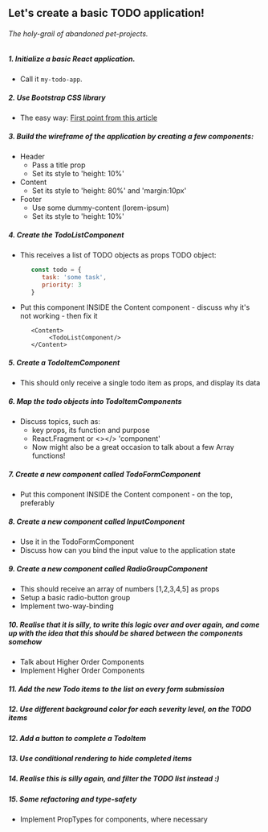 ## Let's create a basic TODO application!

###### *The holy-grail of abandoned pet-projects*.

###

##### 1. Initialize a basic React application.

- Call it `my-todo-app`.

##### 2. Use Bootstrap CSS library

- The easy
  way: [First point from this article](https://blog.logrocket.com/how-to-use-bootstrap-with-react-a354715d1121/)

##### 3. Build the wireframe of the application by creating a few components:

- Header
    - Pass a title prop
    - Set its style to 'height: 10%'
- Content
    - Set its style to 'height: 80%' and 'margin:10px'
- Footer
    - Use some dummy-content (lorem-ipsum)
    - Set its style to 'height: 10%'

##### 4. Create the TodoListComponent

- This receives a list of TODO objects as props TODO object:
  ```javascript
     const todo = {
        task: 'some task',
        priority: 3
     }
  ```
- Put this component INSIDE the Content component - discuss why it's not working - then fix it
  ```tsx
     <Content>
          <TodoListComponent/>
     </Content>
   ```

##### 5. Create a TodoItemComponent

- This should only receive a single todo item as props, and display its data

##### 6. Map the todo objects into TodoItemComponents

- Discuss topics, such as:
    - key props, its function and purpose
    - React.Fragment or <></> 'component'
    - Now might also be a great occasion to talk about a few Array functions!

##### 7. Create a new component called TodoFormComponent

- Put this component INSIDE the Content component - on the top, preferably

##### 8. Create a new component called InputComponent

- Use it in the TodoFormComponent
- Discuss how can you bind the input value to the application state

##### 9. Create a new component called RadioGroupComponent

- This should receive an array of numbers [1,2,3,4,5] as props
- Setup a basic radio-button group
- Implement two-way-binding

##### 10. Realise that it is silly, to write this logic over and over again, and come up with the idea that this should be shared between the components somehow

- Talk about Higher Order Components
- Implement Higher Order Components

##### 11. Add the new Todo items to the list on every form submission

##### 12. Use different background color for each severity level, on the TODO items

##### 12. Add a button to complete a TodoItem

##### 13. Use conditional rendering to hide completed items

##### 14. Realise this is silly again, and filter the TODO list instead :)

##### 15. Some refactoring and type-safety

- Implement PropTypes for components, where necessary
